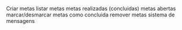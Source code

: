 Criar metas
listar metas
metas realizadas (concluidas)
metas abertas
marcar/desmarcar metas como concluida
remover metas
sistema de mensagens
